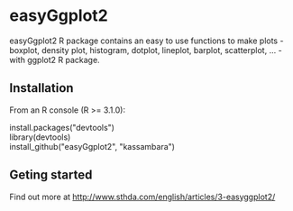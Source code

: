 easyGgplot2
===========

easyGgplot2 R package contains an easy to use functions to make plots - boxplot, density plot, histogram, dotplot, lineplot, barplot, scatterplot, ... - with ggplot2 R package.

## Installation

From an R console (R >= 3.1.0):

install.packages("devtools")<br/>
library(devtools)<br/>
install_github("easyGgplot2", "kassambara")

## Geting started

Find out more at http://www.sthda.com/english/articles/3-easyggplot2/


